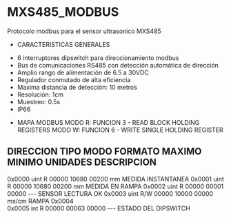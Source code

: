 # MXS485_MODBUS
Protocolo modbus para el sensor ultrasonico MXS485

 * CARACTERISTICAS GENERALES
  - 6 interruptores dipswitch para direccionamiento modbus
  - Bus de comunicaciones RS485 con detección automática de dirección
  - Amplio rango de alimentación de 6.5 a 30VDC
  - Regulador conmutado de alta eficiencia
  - Maxima distancia de detección: 10 metros
  - Resolución: 1cm
  - Muestreo: 0.5s
  - IP66
  
  * MAPA MODBUS
    MODO R: FUNCION 3 - READ BLOCK HOLDING REGISTERS
    MODO W: FUNCION 6 - WRITE SINGLE HOLDING REGISTER
    
  DIRECCION   TIPO    MODO  FORMATO    MAXIMO      MINIMO    UNIDADES    DESCRIPCION
  ---------------------------------------------------------------------------------------------------------
  0x0000      uint    R     00000      10680       00200     mm          MEDIDA INSTANTANEA
  0x0001      uint    R     00000      10680       00200     mm          MEDIDA EN RAMPA 
  0x0002      uint    R     00000      00001       00000     ---         SENSOR LECTURA OK
  0x0003      uint    R/W   00000      10000       00000     ms/cm       RAMPA
  0x0004        
  0x0005      int     R     00000      00063       00000     ---         ESTADO DEL DIPSWITCH
